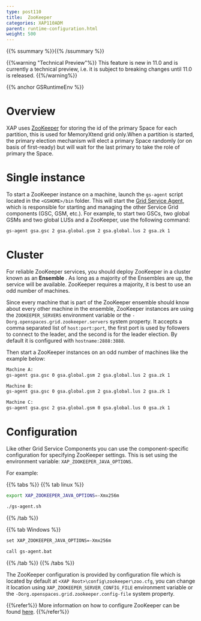 ```yaml
---
type: post110
title:  ZooKeeper
categories: XAP110ADM
parent: runtime-configuration.html
weight: 500
---
```


{{% ssummary %}}{{% /ssummary %}}

{{%warning "Technical Preview"%}}
This feature is new in 11.0 and is currently a technical preview, i.e. it is subject to breaking changes until 11.0 is released.
{{%/warning%}}


{{% anchor GSRuntimeEnv %}}

# Overview

XAP uses [ZooKeeper](http://zookeeper.apache.org/) for storing the id of the primary Space for each partition, this is used for MemoryXtend grid only.When a partition is started, the primary election mechanism will elect a primary Space randomly (or on basis of first-ready) but will wait for the last primary to take the role of primary the Space.

# Single instance

To start a ZooKeeper instance on a machine, launch the `gs-agent` script located in the `<GSHOME>/bin` folder. This will start the [Grid Service Agent](/product_overview/service-grid.html#gsa), which is responsible for starting and managing the other Service Grid components (GSC, GSM, etc.). For example, to start two GSCs, two global GSMs and two global LUSs and a ZooKeeper, use the following command:


```xml
gs-agent gsa.gsc 2 gsa.global.gsm 2 gsa.global.lus 2 gsa.zk 1
```

# Cluster

For reliable ZooKeeper services, you should deploy ZooKeeper in a cluster known as an **Ensemble** . As long as a majority of the Ensembles are up, the service will be available. ZooKeeper requires a majority, it is best to use an odd number of machines.

Since every machine that is part of the ZooKeeper ensemble should know about every other machine in the ensemble, ZooKeeper instances are using the `ZOOKEEPER_SERVERS` environment variable or the `-Dorg.openspaces.grid.zookeeper.servers` system property. It accepts a comma separated list of `host:port:port`, the first port is used by followers to connect to the leader, and the second is for the leader election. By default it is configured with `hostname:2888:3888`.

Then start a ZooKeeper instances on an odd number of machines like the example below:

```xml
Machine A:
gs-agent gsa.gsc 0 gsa.global.gsm 2 gsa.global.lus 2 gsa.zk 1

Machine B:
gs-agent gsa.gsc 0 gsa.global.gsm 2 gsa.global.lus 2 gsa.zk 1

Machine C:
gs-agent gsa.gsc 2 gsa.global.gsm 0 gsa.global.lus 0 gsa.zk 1
```

# Configuration

Like other Grid Service Components you can use the component-specific configuration for specifying ZooKeeper settings. This is set using the environment variable: `XAP_ZOOKEEPER_JAVA_OPTIONS`.

For example:

{{% tabs %}}
{{% tab linux %}}

```bash
export XAP_ZOOKEEPER_JAVA_OPTIONS=-Xmx256m

./gs-agent.sh
```

{{% /tab %}}

{{% tab Windows %}}

```xml
set XAP_ZOOKEEPER_JAVA_OPTIONS=-Xmx256m

call gs-agent.bat
```
{{% /tab %}}
{{% /tabs %}}


The ZooKeeper configuration is provided by configuration file which is located by default at `<XAP Root>\config\zookeeper\zoo.cfg`, you can change it location using `XAP_ZOOKEEPER_SERVER_CONFIG_FILE` environment variable or the `-Dorg.openspaces.grid.zookeeper.config-file` system property.

{{%refer%}}
More information on how to configure ZooKeeper can be found [here](https://zookeeper.apache.org/doc/r3.4.2/zookeeperAdmin.html#sc_configuration).
{{%/refer%}}
